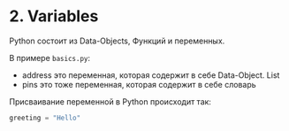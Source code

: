 # 2. Variables

Python состоит из Data-Objects, Функций и переменных.

В примере `basics.py`:

- address это переменная, которая содержит в себе Data-Object. List
- pins это тоже переменная, которая содержит в себе словарь

Присваивание переменной в Python происходит так:
```python
greeting = "Hello"
```
